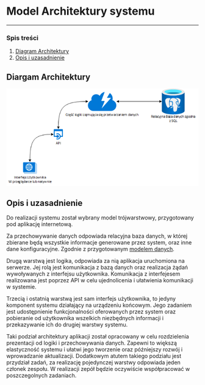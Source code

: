 # Model Architektury systemu
---
### Spis treści

1. [Diagram Architektury](#diagram)
2. [Opis i uzasadnienie](#opis)

<a name="diagram"></a>
## Diargam Architektury 

![diagram-architektury](https://raw.githubusercontent.com/impune-pl/projekt-zespolowy/cubix-docs/images/pz_diagram_architektury.png "Diagram Architektury")


<a name="opis"></a>
## Opis i uzasadnienie

Do realizacji systemu został wybrany model trójwarstwowy, przygotowany pod aplikację internetową. 

Za przechowywanie danych odpowiada relacyjna baza danych, w której zbierane będą wszystkie informacje generowane przez system, oraz inne dane konfiguracyjne. Zgodnie z przygotowanym [modelem danych](https://github.com/impune-pl/projekt-zespolowy/blob/main/docs/Stage-2/data-model-description.md).

Drugą warstwą jest logika, odpowiada za nią aplikacja uruchomiona na serwerze. Jej rolą jest komunikacja z bazą danych oraz realizacja żądań wywoływanych z interfejsu użytkownika. Komunikacja z interfejesem realizowana jest poprzez API w celu ujednolicenia i ułatwienia komunikacji w systemie.

Trzecią i ostatnią warstwą jest sam interfejs użytkownika, to jedyny komponent systemu działający na urządzeniu końcowym. Jego zadaniem jest udostępnienie funkcjonalności oferowanych przez system oraz pobieranie od użytkownika wszelkich niezbędnych informacji i przekazywanie ich do drugiej warstwy systemu.

Taki podział architektury aplikacji został opracowany w celu rozdzielenia prezentacji od logiki i przechowywania danych. Zapewni to większą elastyczność systemu i ułatwi jego tworzenie oraz późniejszy rozwój i wprowadzanie aktualizacji. Dodatkowym atutem takiego podziału jest przydział zadań, za realizację pojedynczej warstwy odpowiada jeden członek zespołu. W realizacji zepół będzie oczywiście współpracować w poszczegolnych zadaniach.
